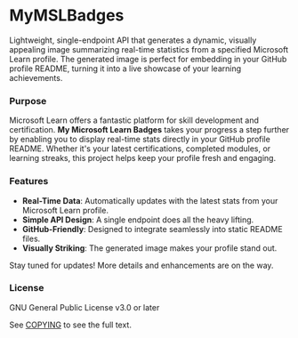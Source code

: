# MyMSLBadges

Lightweight, single-endpoint API that generates a dynamic, visually appealing image summarizing real-time statistics from a specified Microsoft Learn profile. The generated image is perfect for embedding in your GitHub profile README, turning it into a live showcase of your learning achievements.

### Purpose

Microsoft Learn offers a fantastic platform for skill development and certification. **My Microsoft Learn Badges** takes your progress a step further by enabling you to display real-time stats directly in your GitHub profile README. Whether it's your latest certifications, completed modules, or learning streaks, this project helps keep your profile fresh and engaging.

### Features

- **Real-Time Data**: Automatically updates with the latest stats from your Microsoft Learn profile.
- **Simple API Design**: A single endpoint does all the heavy lifting.
- **GitHub-Friendly**: Designed to integrate seamlessly into static README files.
- **Visually Striking**: The generated image makes your profile stand out.

Stay tuned for updates! More details and enhancements are on the way.

### License

GNU General Public License v3.0 or later

See [COPYING](./COPYING) to see the full text.
